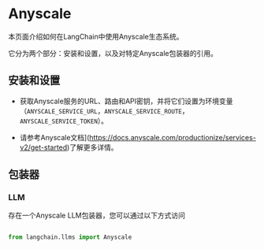 # Anyscale


本页面介绍如何在LangChain中使用Anyscale生态系统。

它分为两个部分：安装和设置，以及对特定Anyscale包装器的引用。


## 安装和设置

- 获取Anyscale服务的URL、路由和API密钥，并将它们设置为环境变量（`ANYSCALE_SERVICE_URL`，`ANYSCALE_SERVICE_ROUTE`，`ANYSCALE_SERVICE_TOKEN`）。

- 请参考Anyscale文档](https://docs.anyscale.com/productionize/services-v2/get-started)了解更多详情。


## 包装器


### LLM


存在一个Anyscale LLM包装器，您可以通过以下方式访问

```python

from langchain.llms import Anyscale

```


